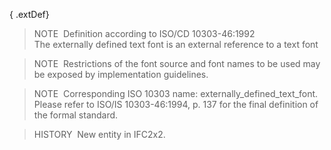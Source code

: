 { .extDef}
> NOTE&nbsp; Definition according to ISO/CD 10303-46:1992  
> The externally defined text font is an external reference to a text font

> NOTE&nbsp; Restrictions of the font source and font names to be used may be exposed by implementation guidelines.

> NOTE&nbsp; Corresponding ISO 10303 name: externally_defined_text_font. Please refer to ISO/IS 10303-46:1994, p. 137 for the final definition of the formal standard.

> HISTORY&nbsp; New entity in IFC2x2.